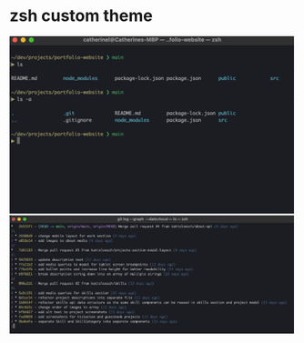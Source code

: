 # zsh custom theme

<img src="./assets/screenshot_1.png" width=500/>

<br>

<img src="./assets/screenshot_2.png" width=500/>
